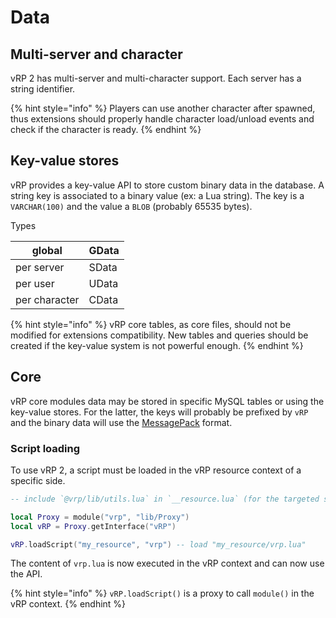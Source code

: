 # Data

## **Multi-server and character**

vRP 2 has multi-server and multi-character support. Each server has a string identifier.

{% hint style="info" %}
Players can use another character after spawned, thus extensions should properly handle character load/unload events and check if the character is ready.
{% endhint %}

## **Key-value stores**

vRP provides a key-value API to store custom binary data in the database. A string key is associated to a binary value (ex: a Lua string). The key is a `VARCHAR(100)` and the value a `BLOB` (probably 65535 bytes).

Types

| global        | GData |
| ------------- | ----- |
| per server    | SData |
| per user      | UData |
| per character | CData |

{% hint style="info" %}
vRP core tables, as core files, should not be modified for extensions compatibility. New tables and queries should be created if the key-value system is not powerful enough.
{% endhint %}

## **Core**

vRP core modules data may be stored in specific MySQL tables or using the key-value stores. For the latter, the keys will probably be prefixed by `vRP` and the binary data will use the [MessagePack](https://msgpack.org/) format.

### Script loading <a href="#script_loading" id="script_loading"></a>

To use vRP 2, a script must be loaded in the vRP resource context of a specific side.

```lua
-- include `@vrp/lib/utils.lua` in `__resource.lua` (for the targeted side)

local Proxy = module("vrp", "lib/Proxy")
local vRP = Proxy.getInterface("vRP")

vRP.loadScript("my_resource", "vrp") -- load "my_resource/vrp.lua"
```

The content of `vrp.lua` is now executed in the vRP context and can now use the API.

{% hint style="info" %}
`vRP.loadScript()` is a proxy to call `module()` in the vRP context.
{% endhint %}

